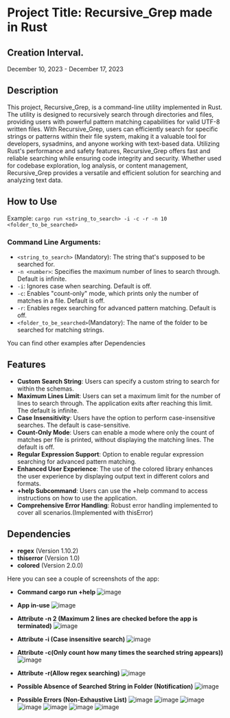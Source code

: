 # Project Title: Recursive_Grep made in Rust

## Creation Interval.
December 10, 2023 - December 17, 2023

## Description
This project, Recursive_Grep, is a command-line utility implemented in Rust. The utility is designed to recursively search through directories and files, providing users with powerful pattern matching capabilities for valid UTF-8 written files.
With Recursive_Grep, users can efficiently search for specific strings or patterns within their file system, making it a valuable tool for developers, sysadmins, and anyone working with text-based data.
Utilizing Rust's performance and safety features, Recursive_Grep offers fast and reliable searching while ensuring code integrity and security.
Whether used for codebase exploration, log analysis, or content management, Recursive_Grep provides a versatile and efficient solution for searching and analyzing text data.

## How to Use

Example: `cargo run <string_to_search> -i -c -r -n 10 <folder_to_be_searched>`

### Command Line Arguments:

- `<string_to_search>` (Mandatory): The string that's supposed to be searched for.
- `-n <number>`: Specifies the maximum number of lines to search through. Default is infinite.
- `-i`: Ignores case when searching. Default is off.
- `-c`: Enables "count-only" mode, which prints only the number of matches in a file. Default is off.
- `-r`: Enables regex searching for advanced pattern matching. Default is off.
- `<folder_to_be_searched>`(Mandatory): The name of the folder to be searched for matching strings.

You can find other examples after Dependencies

## Features

- **Custom Search String**: Users can specify a custom string to search for within the schemas.
- **Maximum Lines Limit**: Users can set a maximum limit for the number of lines to search through. The application exits after reaching this limit. The default is infinite.
- **Case Insensitivity**: Users have the option to perform case-insensitive searches. The default is case-sensitive.
- **Count-Only Mode**: Users can enable a mode where only the count of matches per file is printed, without displaying the matching lines. The default is off.
- **Regular Expression Support**: Option to enable regular expression searching for advanced pattern matching.
- **Enhanced User Experience**: The use of the colored library enhances the user experience by displaying output text in different colors and formats.
- **+help Subcommand**: Users can use the +help command to access instructions on how to use the application.
- **Comprehensive Error Handling**: Robust error handling implemented to cover all scenarios.(Implemented with thisError)

## Dependencies

- **regex** (Version 1.10.2)
- **thiserror** (Version 1.0)
- **colored** (Version 2.0.0)

Here you can see a couple of screenshots of the app:


- **Command cargo run +help**
![image](https://github.com/AlexandruRoscaPOO/Recursive_Grep/assets/113398639/6ebf7d92-4555-4d66-bb6c-1f4536bef216)

- **App in-use**
![image](https://github.com/AlexandruRoscaPOO/Recursive_Grep/assets/113398639/779850c0-d0ef-4b03-a8c2-aa816d21b26a)
- **Attribute -n 2 (Maximum 2 lines are checked before the app is terminated)**
![image](https://github.com/AlexandruRoscaPOO/Recursive_Grep/assets/113398639/6e5439a7-ccc6-40c2-a7d3-5c8a212cac90)
- **Attribute -i (Case insensitive search)**
![image](https://github.com/AlexandruRoscaPOO/Recursive_Grep/assets/113398639/5f538bdd-552d-4d9d-b90b-6a25a64142b9)
- **Attribute -c(Only count how many times the searched string appears))**
![image](https://github.com/AlexandruRoscaPOO/Recursive_Grep/assets/113398639/d6a08f0b-225f-4fcd-83fe-7c4a01aa41db)
- **Attribute -r(Allow regex searching)**
![image](https://github.com/AlexandruRoscaPOO/Recursive_Grep/assets/113398639/0976f439-2bba-45b9-b8f3-4be672588366)
- **Possible Absence of Searched String in Folder (Notification)**
![image](https://github.com/AlexandruRoscaPOO/Recursive_Grep/assets/113398639/a4bdfe64-587c-4a60-ae8b-43ad327a140e)
- **Possible Errors (Non-Exhaustive List)**
![image](https://github.com/AlexandruRoscaPOO/Recursive_Grep/assets/113398639/e2fd2d9b-f1e1-44ba-95d2-09f2d1043132)
![image](https://github.com/AlexandruRoscaPOO/Recursive_Grep/assets/113398639/388a6987-fd91-47ab-8614-b2b87a804c40)
![image](https://github.com/AlexandruRoscaPOO/Recursive_Grep/assets/113398639/f5bcb1aa-5d2b-4205-b469-02e5257135f6)
![image](https://github.com/AlexandruRoscaPOO/Recursive_Grep/assets/113398639/a4ca2658-de51-4ecd-a9ff-0fc2bfc50973)
![image](https://github.com/AlexandruRoscaPOO/Recursive_Grep/assets/113398639/6586a706-6225-4ac6-b4cb-74a19771c974)
![image](https://github.com/AlexandruRoscaPOO/Recursive_Grep/assets/113398639/a8813cec-ca4b-4687-bb7a-497ece6d6bcb)
![image](https://github.com/AlexandruRoscaPOO/Recursive_Grep/assets/113398639/9debd02d-2f58-4aef-bdba-af6a1d8353f7)




